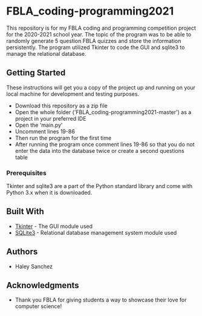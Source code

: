 # FBLA_coding-programming2021

This repository is for my FBLA coding and programming competition project for the 2020-2021 school year. The topic of the program was to be able to randomly generate 5 question FBLA quizzes and store the information persistently. The program utilized Tkinter to code the GUI and sqlite3 to manage the relational database. 

## Getting Started

These instructions will get you a copy of the project up and running on your local machine for development and testing purposes. 

* Download this repository as a zip file
* Open the whole folder ('FBLA_coding-programming2021-master') as a project in your preferred IDE
* Open the 'main.py'
* Uncomment lines 19-86
* Then run the program for the first time
* After running the program once comment lines 19-86 so that you do not enter the data into the database twice or create a second questions table

### Prerequisites

Tkinter and sqlite3 are a part of the Python standard library and come with Python 3.x when it is downloaded.

## Built With

* [Tkinter](https://docs.python.org/3/library/tkinter.html#tkinter-modules) - The GUI module used
* [SQLite3](https://docs.python.org/3/library/sqlite3.html) - Relational database management system module used

## Authors

* Haley Sanchez

## Acknowledgments

* Thank you FBLA for giving students a way to showcase their love for computer science!
